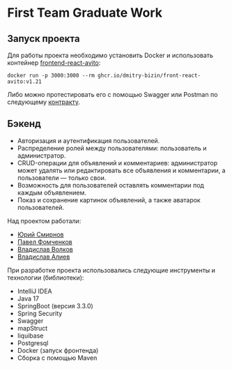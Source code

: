 # First Team Graduate Work
## Запуск проекта
Для работы проекта необходимо установить Docker и использовать контейнер
[frontend-react-avito](https://github.com/dmitry-bizin/front-react-avito/tree/v1.21):
```
docker run -p 3000:3000 --rm ghcr.io/dmitry-bizin/front-react-avito:v1.21
```
Либо можно протестировать его с помощью Swagger или Postman по следующему [контракту](https://github.com/dmitry-bizin/front-react-avito/blob/v1.21/openapi.yaml).
## Бэкенд

* Авторизация и аутентификация пользователей.
* Распределение ролей между пользователями: пользователь и администратор.
* CRUD-операции для объявлений и комментариев: администратор может удалять или редактировать все объявления и комментарии, а пользователи — только свои.
* Возможность для пользователей оставлять комментарии под каждым объявлением.
* Показ и сохранение картинок объявлений, а также аватарок пользователей.

Над проектом работали:
* [Юрий Смирнов](https://github.com/jonathan-sm)
* [Павел Фомченков](https://github.com/Pavel-Fomchenkov)
* [Владислав Волков](https://github.com/serper35)
* [Владислав Алиев](https://github.com/VGAliyev)

При разработке проекта использовались следующие инструменты и технологии (библиотеки):
- IntelliJ IDEA
- Java 17
- SpringBoot (версия 3.3.0)
- Spring Security
- Swagger
- mapStruct
- liquibase
- Postgresql
- Docker (запуск фронтенда)
- Сборка с помощью Maven
